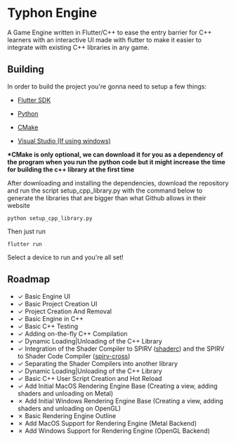 # Typhon Engine

A Game Engine written in Flutter/C++ to ease the entry barrier for C++ learners with an interactive UI made with flutter to make it easier to integrate with existing C++ libraries in any game.

## Building

In order to build the project you're gonna need to setup a few things:

* [Flutter SDK](https://docs.flutter.dev/get-started/install)

* [Python](https://www.python.org/downloads/)

* [CMake](https://cmake.org)

* [Visual Studio (If using windows)](https://visualstudio.microsoft.com/pt-br/)

__*CMake is only optional, we can download it for you as a dependency of the program when you run the python code but it might increase the time for building the c++ library at the first time__

After downloading and installing the dependencies, download the repository and run the script setup_cpp_library.py with the command below to generate the libraries that are bigger than what Github allows in their website

```
python setup_cpp_library.py
```

Then just run 
```
flutter run
```
Select a device to run and you're all set!


## Roadmap

- &check; Basic Engine UI
- &check; Basic Project Creation UI
- &check; Project Creation And Removal
- &check; Basic Engine in C++
- &check; Basic C++ Testing
- &check; Adding on-the-fly C++ Compilation
- &check; Dynamic Loading|Unloading of the C++ Library
- &check; Integration of the Shader Compiler to SPIRV ([shaderc](https://github.com/google/shaderc)) and the SPIRV to Shader Code Compiler ([spirv-cross](https://github.com/KhronosGroup/SPIRV-Cross))
- &check; Separating the Shader Compilers into another library
- &check; Dynamic Loading|Unloading of the C++ Library
- &check; Basic C++ User Script Creation and Hot Reload
- &check; Add Initial MacOS Rendering Engine Base (Creating a view, adding shaders and unloading on Metal)
- &cross; Add Initial Windows Rendering Engine Base (Creating a view, adding shaders and unloading on OpenGL)
- &cross; Basic Rendering Engine Outline
- &cross; Add MacOS Support for Rendering Engine (Metal Backend)
- &cross; Add Windows Support for Rendering Engine (OpenGL Backend)







